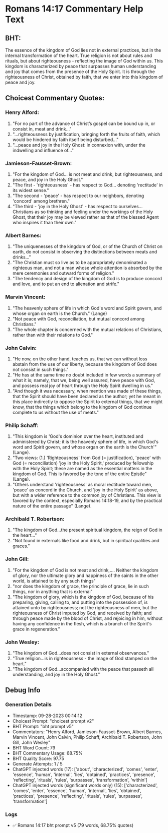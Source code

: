 # Romans 14:17 Commentary Help Text

## BHT:
The essence of the kingdom of God lies not in external practices, but in the internal transformation of the heart. True religion is not about rules and rituals, but about righteousness - reflecting the image of God within us. This kingdom is characterized by peace that surpasses human understanding and joy that comes from the presence of the Holy Spirit. It is through the righteousness of Christ, obtained by faith, that we enter into this kingdom of peace and joy.

## Choicest Commentary Quotes:
### Henry Alford:
1. "For no part of the advance of Christ’s gospel can be bound up in, or consist in, meat and drink..."
2. "...righteousness by justification, bringing forth the fruits of faith, which would be hindered by faith itself being disturbed..."
3. "...peace and joy in the Holy Ghost: in connexion with, under the indwelling and influence of..."

### Jamieson-Fausset-Brown:
1. "For the kingdom of God... is not meat and drink, but righteousness, and peace, and joy in the Holy Ghost." 
2. "The first - 'righteousness' - has respect to God... denoting 'rectitude' in its widest sense."
3. "The second - 'peace' - has respect to our neighbors, denoting 'concord' among brethren."
4. "The third - 'joy in the Holy Ghost' - has respect to ourselves... Christians as so thinking and feeling under the workings of the Holy Ghost, that their joy may be viewed rather as that of the blessed Agent who inspires it than their own."

### Albert Barnes:
1. "The uniquenesses of the kingdom of God, or of the Church of Christ on earth, do not consist in observing the distinctions between meats and drinks..."
2. "The Christian must so live as to be appropriately denominated a righteous man, and not a man whose whole attention is absorbed by the mere ceremonies and outward forms of religion."
3. "The tendency and design of the kingdom of God is to produce concord and love, and to put an end to alienation and strife."

### Marvin Vincent:
1. "The heavenly sphere of life in which God's word and Spirit govern, and whose organ on earth is the Church." (Lange)
2. "Not peace with God, reconciliation, but mutual concord among Christians." 
3. "The whole chapter is concerned with the mutual relations of Christians, rather than with their relations to God."

### John Calvin:
1. "He now, on the other hand, teaches us, that we can without loss abstain from the use of our liberty, because the kingdom of God does not consist in such things."
2. "He has at the same time no doubt included in few words a summary of what it is; namely, that we, being well assured, have peace with God, and possess real joy of heart through the Holy Spirit dwelling in us."
3. "And though it was necessary, when mention was made of these things, that the Spirit should have been declared as the author; yet he meant in this place indirectly to oppose the Spirit to external things, that we might know, that the things which belong to the kingdom of God continue complete to us without the use of meats."

### Philip Schaff:
1. "This kingdom is 'God's dominion over the heart, instituted and administered by Christ; it is the heavenly sphere of life, in which God's word and Spirit govern, and whose organ on the earth is the Church'" (Lange).
2. "Two views: (1.) 'Righteousness' from God (= justification), 'peace' with God (= reconciliation) 'joy in the Holy Spirit,' produced by fellowship with the Holy Spirit; these are named as the essential matters in the kingdom of God. This is favored by the tone of the entire Epistle" (Lange).
3. "Others understand 'righteousness' as moral rectitude toward men, 'peace' as concord in the Church, and 'joy in the Holy Spirit' as above, but with a wider reference to the common joy of Christians. This view is favored by the context, especially Romans 14:18-19, and by the practical nature of the entire passage" (Lange).

### Archibald T. Robertson:
1. "The kingdom of God...the present spiritual kingdom, the reign of God in the heart..." 
2. "Not found in externals like food and drink, but in spiritual qualities and graces."

### John Gill:
1. "For the kingdom of God is not meat and drink,.... Neither the kingdom of glory, nor the ultimate glory and happiness of the saints in the other world, is attained to by any such things"
2. "nor does the kingdom of grace, the principle of grace, lie in such things, nor in anything that is external"
3. "The kingdom of glory, which is the kingdom of God, because of his preparing, giving, calling to, and putting into the possession of, is attained unto by righteousness; not the righteousness of men, but the righteousness of Christ imputed by God, and received by faith; and through peace made by the blood of Christ, and rejoicing in him, without having any confidence in the flesh, which is a branch of the Spirit's grace in regeneration."

### John Wesley:
1. "The kingdom of God...does not consist in external observances."
2. "True religion...is in righteousness - the image of God stamped on the heart."
3. "The kingdom of God...accompanied with the peace that passeth all understanding, and joy in the Holy Ghost."


## Debug Info
### Generation Details
- Timestamp: 09-28-2023 00:14:12
- Choicest Prompt: "choicest prompt v2"
- BHT Prompt: "bht prompt v5"
- Commentators: "Henry Alford, Jamieson-Fausset-Brown, Albert Barnes, Marvin Vincent, John Calvin, Philip Schaff, Archibald T. Robertson, John Gill, John Wesley"
- BHT Word Count: 79
- BHT Commentary Usage: 68.75%
- BHT Quality Score: 97.75
- Generate Attempts: 1 / 5
- ChatGPT injected words (17):
	['about', 'characterized', 'comes', 'enter', 'essence', 'human', 'internal', 'lies', 'obtained', 'practices', 'presence', 'reflecting', 'rituals', 'rules', 'surpasses', 'transformation', 'within']
- ChatGPT injected words (significant words only) (15):
	['characterized', 'comes', 'enter', 'essence', 'human', 'internal', 'lies', 'obtained', 'practices', 'presence', 'reflecting', 'rituals', 'rules', 'surpasses', 'transformation']

### Logs
- ✅ Romans 14:17 bht prompt v5 (79 words, 68.75% quotes)